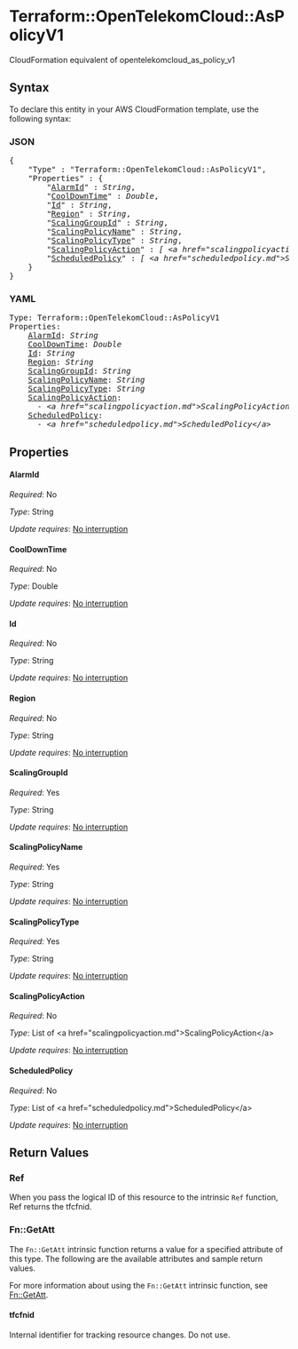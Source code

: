 # Terraform::OpenTelekomCloud::AsPolicyV1

CloudFormation equivalent of opentelekomcloud_as_policy_v1

## Syntax

To declare this entity in your AWS CloudFormation template, use the following syntax:

### JSON

<pre>
{
    "Type" : "Terraform::OpenTelekomCloud::AsPolicyV1",
    "Properties" : {
        "<a href="#alarmid" title="AlarmId">AlarmId</a>" : <i>String</i>,
        "<a href="#cooldowntime" title="CoolDownTime">CoolDownTime</a>" : <i>Double</i>,
        "<a href="#id" title="Id">Id</a>" : <i>String</i>,
        "<a href="#region" title="Region">Region</a>" : <i>String</i>,
        "<a href="#scalinggroupid" title="ScalingGroupId">ScalingGroupId</a>" : <i>String</i>,
        "<a href="#scalingpolicyname" title="ScalingPolicyName">ScalingPolicyName</a>" : <i>String</i>,
        "<a href="#scalingpolicytype" title="ScalingPolicyType">ScalingPolicyType</a>" : <i>String</i>,
        "<a href="#scalingpolicyaction" title="ScalingPolicyAction">ScalingPolicyAction</a>" : <i>[ &lt;a href=&#34;scalingpolicyaction.md&#34;&gt;ScalingPolicyAction&lt;/a&gt;, ... ]</i>,
        "<a href="#scheduledpolicy" title="ScheduledPolicy">ScheduledPolicy</a>" : <i>[ &lt;a href=&#34;scheduledpolicy.md&#34;&gt;ScheduledPolicy&lt;/a&gt;, ... ]</i>
    }
}
</pre>

### YAML

<pre>
Type: Terraform::OpenTelekomCloud::AsPolicyV1
Properties:
    <a href="#alarmid" title="AlarmId">AlarmId</a>: <i>String</i>
    <a href="#cooldowntime" title="CoolDownTime">CoolDownTime</a>: <i>Double</i>
    <a href="#id" title="Id">Id</a>: <i>String</i>
    <a href="#region" title="Region">Region</a>: <i>String</i>
    <a href="#scalinggroupid" title="ScalingGroupId">ScalingGroupId</a>: <i>String</i>
    <a href="#scalingpolicyname" title="ScalingPolicyName">ScalingPolicyName</a>: <i>String</i>
    <a href="#scalingpolicytype" title="ScalingPolicyType">ScalingPolicyType</a>: <i>String</i>
    <a href="#scalingpolicyaction" title="ScalingPolicyAction">ScalingPolicyAction</a>: <i>
      - &lt;a href=&#34;scalingpolicyaction.md&#34;&gt;ScalingPolicyAction&lt;/a&gt;</i>
    <a href="#scheduledpolicy" title="ScheduledPolicy">ScheduledPolicy</a>: <i>
      - &lt;a href=&#34;scheduledpolicy.md&#34;&gt;ScheduledPolicy&lt;/a&gt;</i>
</pre>

## Properties

#### AlarmId

_Required_: No

_Type_: String

_Update requires_: [No interruption](https://docs.aws.amazon.com/AWSCloudFormation/latest/UserGuide/using-cfn-updating-stacks-update-behaviors.html#update-no-interrupt)

#### CoolDownTime

_Required_: No

_Type_: Double

_Update requires_: [No interruption](https://docs.aws.amazon.com/AWSCloudFormation/latest/UserGuide/using-cfn-updating-stacks-update-behaviors.html#update-no-interrupt)

#### Id

_Required_: No

_Type_: String

_Update requires_: [No interruption](https://docs.aws.amazon.com/AWSCloudFormation/latest/UserGuide/using-cfn-updating-stacks-update-behaviors.html#update-no-interrupt)

#### Region

_Required_: No

_Type_: String

_Update requires_: [No interruption](https://docs.aws.amazon.com/AWSCloudFormation/latest/UserGuide/using-cfn-updating-stacks-update-behaviors.html#update-no-interrupt)

#### ScalingGroupId

_Required_: Yes

_Type_: String

_Update requires_: [No interruption](https://docs.aws.amazon.com/AWSCloudFormation/latest/UserGuide/using-cfn-updating-stacks-update-behaviors.html#update-no-interrupt)

#### ScalingPolicyName

_Required_: Yes

_Type_: String

_Update requires_: [No interruption](https://docs.aws.amazon.com/AWSCloudFormation/latest/UserGuide/using-cfn-updating-stacks-update-behaviors.html#update-no-interrupt)

#### ScalingPolicyType

_Required_: Yes

_Type_: String

_Update requires_: [No interruption](https://docs.aws.amazon.com/AWSCloudFormation/latest/UserGuide/using-cfn-updating-stacks-update-behaviors.html#update-no-interrupt)

#### ScalingPolicyAction

_Required_: No

_Type_: List of &lt;a href=&#34;scalingpolicyaction.md&#34;&gt;ScalingPolicyAction&lt;/a&gt;

_Update requires_: [No interruption](https://docs.aws.amazon.com/AWSCloudFormation/latest/UserGuide/using-cfn-updating-stacks-update-behaviors.html#update-no-interrupt)

#### ScheduledPolicy

_Required_: No

_Type_: List of &lt;a href=&#34;scheduledpolicy.md&#34;&gt;ScheduledPolicy&lt;/a&gt;

_Update requires_: [No interruption](https://docs.aws.amazon.com/AWSCloudFormation/latest/UserGuide/using-cfn-updating-stacks-update-behaviors.html#update-no-interrupt)

## Return Values

### Ref

When you pass the logical ID of this resource to the intrinsic `Ref` function, Ref returns the tfcfnid.

### Fn::GetAtt

The `Fn::GetAtt` intrinsic function returns a value for a specified attribute of this type. The following are the available attributes and sample return values.

For more information about using the `Fn::GetAtt` intrinsic function, see [Fn::GetAtt](https://docs.aws.amazon.com/AWSCloudFormation/latest/UserGuide/intrinsic-function-reference-getatt.html).

#### tfcfnid

Internal identifier for tracking resource changes. Do not use.

